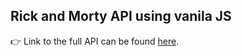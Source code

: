 ## Rick and Morty API using vanila JS

:point_right: Link to the full API can be found [here](https://rickandmortyapi.com/).
